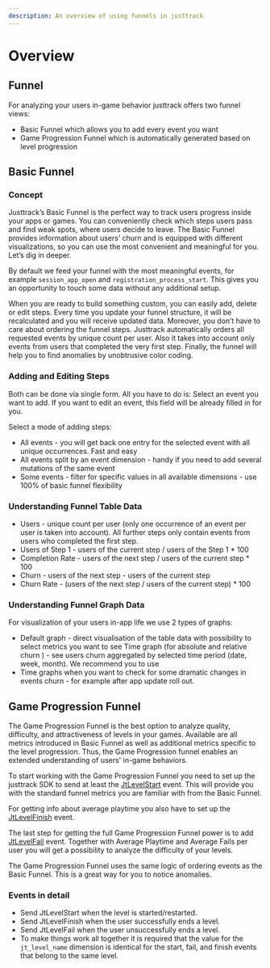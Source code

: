 ```yaml
---
description: An overview of using funnels in justtrack
---
```


# Overview

## Funnel

For analyzing your users in-game behavior justtrack offers two funnel views:

* Basic Funnel which allows you to add every event you want
* Game Progression Funnel which is automatically generated based on level progression

## Basic Funnel

### Concept

Justtrack’s Basic Funnel is the perfect way to track users progress inside your apps or games. You can conveniently check which steps users pass and find weak spots, where users decide to leave. The Basic Funnel provides information about users’ churn and is equipped with different visualizations, so you can use the most convenient and meaningful for you. Let’s dig in deeper.

By default we feed your funnel with the most meaningful events, for example `session_app_open` and `registration_process_start`. This gives you an opportunity to touch some data without any additional setup.

When you are ready to build something custom, you can easily add, delete or edit steps. Every time you update your funnel structure, it will be recalculated and you will receive updated data. Moreover, you don’t have to care about ordering the funnel steps. Justtrack automatically orders all requested events by unique count per user. Also it takes into account only events from users that completed the very first step. Finally, the funnel will help you to find anomalies by unobtrusive color coding.

### Adding and Editing Steps

Both can be done via single form. All you have to do is: Select an event you want to add. If you want to edit an event, this field will be already filled in for you.

Select a mode of adding steps:

* All events - you will get back one entry for the selected event with all unique occurrences. Fast and easy
* All events split by an event dimension - handy if you need to add several mutations of the same event
* Some events - filter for specific values in all available dimensions - use 100% of basic funnel flexibility

### Understanding Funnel Table Data

* Users - unique count per user (only one occurrence of an event per user is taken into account). All further steps only contain events from users who completed the first step.
* Users of Step 1 - users of the current step / users of the Step 1 \* 100
* Completion Rate - users of the next step / users of the current step \* 100
* Churn - users of the next step - users of the current step
* Churn Rate - (users of the next step / users of the current step) \* 100

### Understanding Funnel Graph Data

For visualization of your users in-app life we use 2 types of graphs:

* Default graph - direct visualisation of the table data with possibility to select metrics you want to see Time graph (for absolute and relative churn ) - see users churn aggregated by selected time period (date, week, month). We recommend you to use
* Time graphs when you want to check for some dramatic changes in events churn - for example after app update roll out.

## Game Progression Funnel

The Game Progression Funnel is the best option to analyze quality, difficulty, and attractiveness of levels in your games. Available are all metrics introduced in Basic Funnel as well as additional metrics specific to the level progression. Thus, the Game Progression funnel enables an extended understanding of users' in-game behaviors.

To start working with the Game Progression Funnel you need to set up the justtrack SDK to send at least the [JtLevelStart](broken-reference) event. This will provide you with the standard funnel metrics you are familiar with from the Basic Funnel.

For getting info about average playtime you also have to set up the [JtLevelFinish](broken-reference) event.

The last step for getting the full Game Progression Funnel power is to add [JtLevelFail](broken-reference) event. Together with Average Playtime and Average Fails per user you will get a possibility to analyze the difficulty of your levels.

The Game Progression Funnel uses the same logic of ordering events as the Basic Funnel. This is a great way for you to notice anomalies.

### Events in detail

* Send JtLevelStart when the level is started/restarted.
* Send JtLevelFinish when the user successfully ends a level.
* Send JtLevelFail when the user unsuccessfully ends a level.
* To make things work all together it is required that the value for the  `jt_level_name` dimension is identical for the start, fail, and finish events that belong to the same level.
